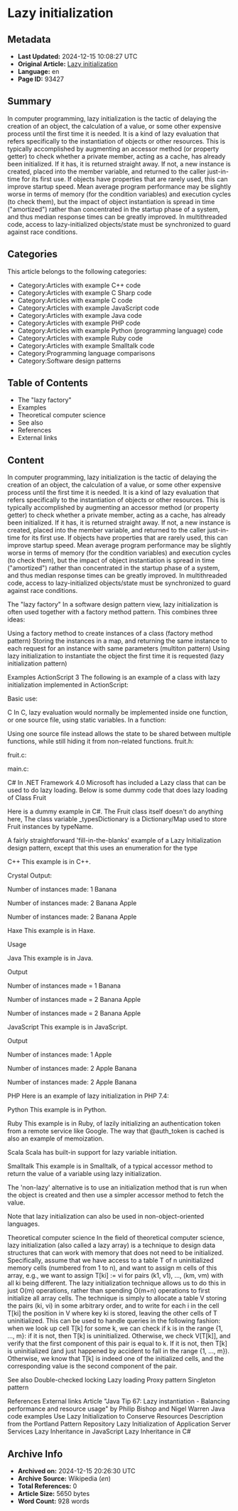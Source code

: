 # Lazy initialization

## Metadata
- **Last Updated:** 2024-12-15 10:08:27 UTC
- **Original Article:** [Lazy initialization](https://en.wikipedia.org/wiki/Lazy_initialization)
- **Language:** en
- **Page ID:** 93427

## Summary
In computer programming, lazy initialization is the tactic of delaying the creation of an object, the calculation of a value, or some other expensive process until the first time it is needed. It is a kind of lazy evaluation that refers specifically to the instantiation of objects or other resources.
This is typically accomplished by augmenting an accessor method (or property getter) to check whether a private member, acting as a cache, has already been initialized.  If it has, it is returned straight away. If not, a new instance is created, placed into the member variable, and returned to the caller just-in-time for its first use. 
If objects have properties that are rarely used, this can improve startup speed. Mean average program performance may be slightly worse in terms of memory (for the condition variables) and execution cycles (to check them), but the impact of object instantiation is spread in time ("amortized") rather than concentrated in the startup phase of a system, and thus median response times can be greatly improved.
In multithreaded code, access to lazy-initialized objects/state must be synchronized to guard against race conditions.

## Categories
This article belongs to the following categories:

- Category:Articles with example C++ code
- Category:Articles with example C Sharp code
- Category:Articles with example C code
- Category:Articles with example JavaScript code
- Category:Articles with example Java code
- Category:Articles with example PHP code
- Category:Articles with example Python (programming language) code
- Category:Articles with example Ruby code
- Category:Articles with example Smalltalk code
- Category:Programming language comparisons
- Category:Software design patterns

## Table of Contents

- The "lazy factory"
- Examples
- Theoretical computer science
- See also
- References
- External links

## Content

In computer programming, lazy initialization is the tactic of delaying the creation of an object, the calculation of a value, or some other expensive process until the first time it is needed. It is a kind of lazy evaluation that refers specifically to the instantiation of objects or other resources.
This is typically accomplished by augmenting an accessor method (or property getter) to check whether a private member, acting as a cache, has already been initialized.  If it has, it is returned straight away. If not, a new instance is created, placed into the member variable, and returned to the caller just-in-time for its first use. 
If objects have properties that are rarely used, this can improve startup speed. Mean average program performance may be slightly worse in terms of memory (for the condition variables) and execution cycles (to check them), but the impact of object instantiation is spread in time ("amortized") rather than concentrated in the startup phase of a system, and thus median response times can be greatly improved.
In multithreaded code, access to lazy-initialized objects/state must be synchronized to guard against race conditions.

The "lazy factory"
In a software design pattern view, lazy initialization is often used together with a factory method pattern. This combines three ideas:

Using a factory method to create instances of a class (factory method pattern)
Storing the instances in a map, and returning the same instance to each request for an instance with same parameters (multiton pattern)
Using lazy initialization to instantiate the object the first time it is requested (lazy initialization pattern)

Examples
ActionScript 3
The following is an example of a class with lazy initialization implemented in ActionScript:

Basic use:

C
In C, lazy evaluation would normally be implemented inside one function, or one source file, using static variables.
In a function:

Using one source file instead allows the state to be shared between multiple functions, while still hiding it from non-related functions.
fruit.h:

fruit.c:

main.c:

C#
In .NET Framework 4.0 Microsoft has included a Lazy class that can be used to do lazy loading.
Below is some dummy code that does lazy loading of Class Fruit

Here is a dummy example in C#.
The Fruit class itself doesn't do anything here, The class variable _typesDictionary is a Dictionary/Map used to store Fruit instances by typeName.

A fairly straightforward 'fill-in-the-blanks' example of a Lazy Initialization design pattern, except that this uses an enumeration for the type

C++
This example is in C++.

Crystal
Output:

Number of instances made: 1
Banana

Number of instances made: 2
Banana
Apple

Number of instances made: 2
Banana
Apple

Haxe
This example is in Haxe.

Usage

Java
This example is in Java.

Output

Number of instances made = 1
Banana

Number of instances made = 2
Banana
Apple

Number of instances made = 2
Banana
Apple

JavaScript
This example is in JavaScript.

Output

Number of instances made: 1
Apple

Number of instances made: 2
Apple
Banana

Number of instances made: 2
Apple
Banana

PHP
Here is an example of lazy initialization in PHP 7.4:

Python
This example is in Python.

Ruby
This example is in Ruby, of lazily initializing an authentication token from a remote service like Google. The way that @auth_token is cached is also an example of memoization.

Scala
Scala has built-in support for lazy variable initiation.

Smalltalk
This example is in Smalltalk, of a typical accessor method to return the value of a variable using lazy initialization.

The 'non-lazy' alternative is to use an initialization method that is run when the object is created and then use a simpler accessor method to fetch the value.

Note that lazy initialization can also be used in non-object-oriented languages.

Theoretical computer science
In the field of theoretical computer science, lazy initialization (also called a lazy array) is a technique to design data structures that can work with memory that does not need to be initialized. Specifically, assume that we have access to a table T of n uninitialized memory cells (numbered from 1 to n), and want to assign m cells of this array, e.g., we want to assign T[ki] := vi for pairs (k1, v1), ..., (km, vm) with all ki being different. The lazy initialization technique allows us to do this in just O(m) operations, rather than spending O(m+n) operations to first initialize all array cells. The technique is simply to allocate a table V storing the pairs (ki, vi) in some arbitrary order, and to write for each i in the cell T[ki] the position in V where key ki is stored, leaving the other cells of T uninitialized. This can be used to handle queries in the following fashion: when we look up cell T[k] for some k, we can check if k is in the range {1, ..., m}: if it is not, then T[k] is uninitialized. Otherwise, we check V[T[k]], and verify that the first component of this pair is equal to k. If it is not, then T[k] is uninitialized (and just happened by accident to fall in the range {1, ..., m}). Otherwise, we know that T[k] is indeed one of the initialized cells, and the corresponding value is the second component of the pair.

See also
Double-checked locking
Lazy loading
Proxy pattern
Singleton pattern

References
External links
Article "Java Tip 67: Lazy instantiation - Balancing performance and resource usage" by Philip Bishop and Nigel Warren
Java code examples
Use Lazy Initialization to Conserve Resources
Description from the Portland Pattern Repository
Lazy Initialization of Application Server Services
Lazy Inheritance in JavaScript
Lazy Inheritance in C#

## Archive Info
- **Archived on:** 2024-12-15 20:26:30 UTC
- **Archive Source:** Wikipedia (_en_)
- **Total References:** 0
- **Article Size:** 5650 bytes
- **Word Count:** 928 words
